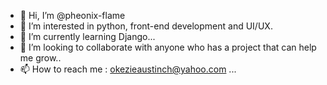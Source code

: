 - 👋 Hi, I’m @pheonix-flame
- 👀 I’m interested in python, front-end development and UI/UX.
- 🌱 I’m currently learning Django...
- 💞️ I’m looking to collaborate with anyone who has a project that can help me grow..
- 📫 How to reach me : okezieaustinch@yahoo.com  ...

<!---
pheonix-flame/pheonix-flame is a ✨ special ✨ repository because its `README.md` (this file) appears on your GitHub profile.
You can click the Preview link to take a look at your changes.
--->
